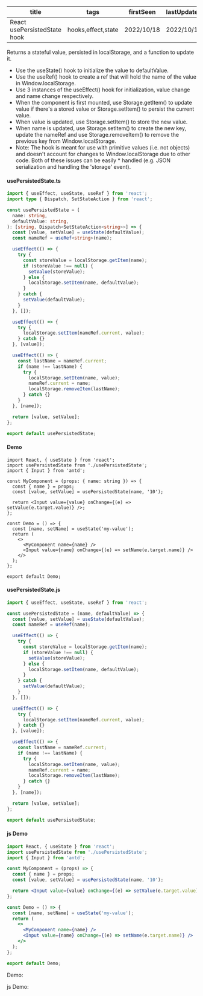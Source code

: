 | title                        | tags               | firstSeen  | lastUpdated |
| ---------------------------- | ------------------ | ---------- | ----------- |
| React usePersistedState hook | hooks,effect,state | 2022/10/18 | 2022/10/18  |

Returns a stateful value, persisted in localStorage, and a function to update it.

- Use the useState() hook to initialize the value to defaultValue.
- Use the useRef() hook to create a ref that will hold the name of the value in Window.localStorage.
- Use 3 instances of the useEffect() hook for initialization, value change and name change respectively.
- When the component is first mounted, use Storage.getItem() to update value if there's a stored value or Storage.setItem() to persist the current value.
- When value is updated, use Storage.setItem() to store the new value.
- When name is updated, use Storage.setItem() to create the new key, update the nameRef and use Storage.removeItem() to remove the previous key from Window.localStorage.
- Note: The hook is meant for use with primitive values (i.e. not objects) and doesn't account for changes to Window.localStorage due to other code. Both of these issues can be easily \* handled (e.g. JSON serialization and handling the 'storage' event).

#### usePersistedState.ts

```ts
import { useEffect, useState, useRef } from 'react';
import type { Dispatch, SetStateAction } from 'react';

const usePersistedState = (
  name: string,
  defaultValue: string,
): [string, Dispatch<SetStateAction<string>>] => {
  const [value, setValue] = useState(defaultValue);
  const nameRef = useRef<string>(name);

  useEffect(() => {
    try {
      const storeValue = localStorage.getItem(name);
      if (storeValue !== null) {
        setValue(storeValue);
      } else {
        localStorage.setItem(name, defaultValue);
      }
    } catch {
      setValue(defaultValue);
    }
  }, []);

  useEffect(() => {
    try {
      localStorage.setItem(nameRef.current, value);
    } catch {}
  }, [value]);

  useEffect(() => {
    const lastName = nameRef.current;
    if (name !== lastName) {
      try {
        localStorage.setItem(name, value);
        nameRef.current = name;
        localStorage.removeItem(lastName);
      } catch {}
    }
  }, [name]);

  return [value, setValue];
};

export default usePersistedState;
```

#### Demo

```tsx | pure
import React, { useState } from 'react';
import usePersistedState from './usePersistedState';
import { Input } from 'antd';

const MyComponent = (props: { name: string }) => {
  const { name } = props;
  const [value, setValue] = usePersistedState(name, '10');

  return <Input value={value} onChange={(e) => setValue(e.target.value)} />;
};

const Demo = () => {
  const [name, setName] = useState('my-value');
  return (
    <>
      <MyComponent name={name} />
      <Input value={name} onChange={(e) => setName(e.target.name)} />
    </>
  );
};

export default Demo;
```

#### usePersistedState.js

```js
import { useEffect, useState, useRef } from 'react';

const usePersistedState = (name, defaultValue) => {
  const [value, setValue] = useState(defaultValue);
  const nameRef = useRef(name);

  useEffect(() => {
    try {
      const storeValue = localStorage.getItem(name);
      if (storeValue !== null) {
        setValue(storeValue);
      } else {
        localStorage.setItem(name, defaultValue);
      }
    } catch {
      setValue(defaultValue);
    }
  }, []);

  useEffect(() => {
    try {
      localStorage.setItem(nameRef.current, value);
    } catch {}
  }, [value]);

  useEffect(() => {
    const lastName = nameRef.current;
    if (name !== lastName) {
      try {
        localStorage.setItem(name, value);
        nameRef.current = name;
        localStorage.removeItem(lastName);
      } catch {}
    }
  }, [name]);

  return [value, setValue];
};

export default usePersistedState;
```

#### js Demo

```jsx | pure
import React, { useState } from 'react';
import usePersistedState from './usePersistedState';
import { Input } from 'antd';

const MyComponent = (props) => {
  const { name } = props;
  const [value, setValue] = usePersistedState(name, '10');

  return <Input value={value} onChange={(e) => setValue(e.target.value)} />;
};

const Demo = () => {
  const [name, setName] = useState('my-value');
  return (
    <>
      <MyComponent name={name} />
      <Input value={name} onChange={(e) => setName(e.target.name)} />
    </>
  );
};

export default Demo;
```

Demo:

<code src="./Demo.tsx"></code>

js Demo:

<code src="./js/Demo.jsx"></code>
